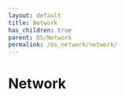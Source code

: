 ```yaml
---
layout: default
title: Network
has_children: true
parent: OS/Network
permalink: /os_network/network/
---
```


# Network
